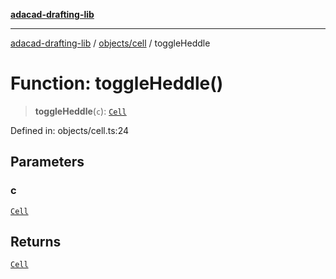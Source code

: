 [**adacad-drafting-lib**](../../../README.md)

***

[adacad-drafting-lib](../../../modules.md) / [objects/cell](../README.md) / toggleHeddle

# Function: toggleHeddle()

> **toggleHeddle**(`c`): [`Cell`](../../datatypes/interfaces/Cell.md)

Defined in: objects/cell.ts:24

## Parameters

### c

[`Cell`](../../datatypes/interfaces/Cell.md)

## Returns

[`Cell`](../../datatypes/interfaces/Cell.md)
